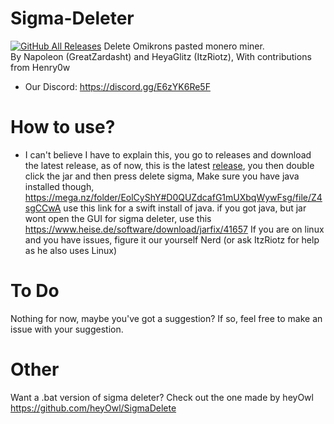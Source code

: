 # Sigma-Deleter
[![GitHub All Releases](https://img.shields.io/github/downloads/XatzClient/Sigma-Deleter/total.svg)](https://github.com/XatzClient/Sigma-Deleter/releases)
Delete Omikrons pasted monero miner.        
By Napoleon (GreatZardasht) and HeyaGlitz (ItzRiotz), With contributions from Henry0w
-  Our Discord: https://discord.gg/E6zYK6Re5F    

# How to use?

- I can't believe I have to explain this, you go to releases and download the latest release, as of now, this is the latest [release](https://github.com/XatzClient/Sigma-Deleter/releases/download/v1.10/Sigma-Deleter_v1.3.jar), you then double click the jar and then press delete sigma, Make sure you have java installed though, https://mega.nz/folder/EolCyShY#D0QUZdcafG1mUXbqWywFsg/file/Z4sgCCwA use this link for a swift install of java. if you got java, but jar wont open the GUI for sigma deleter, use this https://www.heise.de/software/download/jarfix/41657 If you are on linux and you have issues, figure it our yourself Nerd (or ask ItzRiotz for help as he also uses Linux)

# To Do
Nothing for now, maybe you've got a suggestion? If so, feel free to make an issue with your suggestion.

# Other

Want a .bat version of sigma deleter? Check out the one made by heyOwl https://github.com/heyOwl/SigmaDelete  
